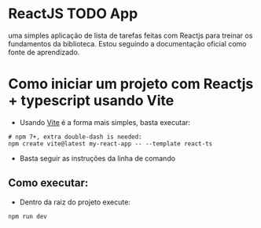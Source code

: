 # ReactJS TODO App

uma simples aplicação de lista de tarefas feitas com Reactjs para treinar os fundamentos
da biblioteca. Estou seguindo a documentação oficial como fonte de aprendizado.

# Como iniciar um projeto com Reactjs + typescript usando Vite

- Usando [Vite](https://vite.dev/) é a forma mais simples, basta executar:

```
# npm 7+, extra double-dash is needed:
npm create vite@latest my-react-app -- --template react-ts
```

- Basta seguir as instruções da linha de comando

## Como executar:

- Dentro da raiz do projeto execute:

```
npm run dev
```